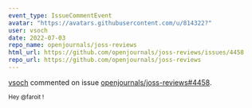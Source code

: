 ```yaml
---
event_type: IssueCommentEvent
avatar: "https://avatars.githubusercontent.com/u/814322?"
user: vsoch
date: 2022-07-03
repo_name: openjournals/joss-reviews
html_url: https://github.com/openjournals/joss-reviews/issues/4458
repo_url: https://github.com/openjournals/joss-reviews
---
```


<a href='https://github.com/vsoch' target='_blank'>vsoch</a> commented on issue <a href='https://github.com/openjournals/joss-reviews/issues/4458' target='_blank'>openjournals/joss-reviews#4458</a>.

<small>Hey @faroit ! 